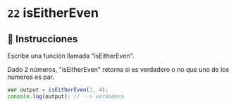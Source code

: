 # `22` isEitherEven

## 📝 Instrucciones

Escribe una función llamada "isEitherEven".

Dado 2 números, "isEitherEven" retorna si es verdadero o no que uno de los números es par.

```Javascript
var output = isEitherEven(1, 4);
console.log(output); // --> verdadero
```